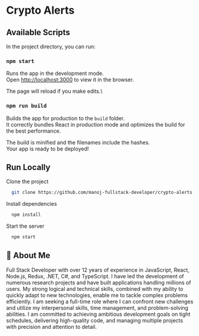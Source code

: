 # Crypto Alerts

## Available Scripts

In the project directory, you can run:

### `npm start`

Runs the app in the development mode.\
Open [http://localhost:3000](http://localhost:3000) to view it in the browser.

The page will reload if you make edits.\

### `npm run build`

Builds the app for production to the `build` folder.\
It correctly bundles React in production mode and optimizes the build for the best performance.

The build is minified and the filenames include the hashes.\
Your app is ready to be deployed!


## Run Locally

Clone the project

```bash
  git clone https://github.com/manoj-fullstack-developer/crypto-alerts
```

Install dependencies

```bash
  npm install
```

Start the server

```bash
  npm start
```


## 🚀 About Me
Full Stack Developer with over 12 years of experience in JavaScript, React, Node.js, Redux, .NET, C#, and TypeScript. I have led the development of numerous research projects and have built applications handling millions of users. My strong logical and technical skills, combined with my ability to quickly adapt to new technologies, enable me to tackle complex problems efficiently. I am seeking a full-time role where I can confront new challenges and utilize my interpersonal skills, time management, and problem-solving abilities. I am committed to achieving ambitious development goals on tight schedules, delivering high-quality code, and managing multiple projects with precision and attention to detail.

